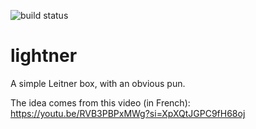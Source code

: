 ![build status](https://github.com/cadrian/lightner/actions/workflows/WORKFLOW-FILE/badge.svg)

# lightner

A simple Leitner box, with an obvious pun.

The idea comes from this video (in French): https://youtu.be/RVB3PBPxMWg?si=XpXQtJGPC9fH68oj
